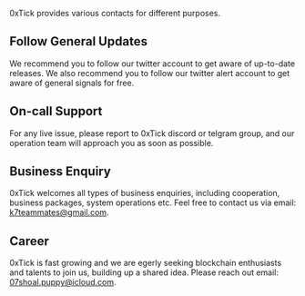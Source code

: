 0xTick provides various contacts for different purposes.

## Follow General Updates
We recommend you to follow our twitter account to get aware of up-to-date releases.
We also recommend you to follow our twitter alert account to get aware of general signals for free.

## On-call Support
For any live issue, please report to 0xTick discord or telgram group, and our operation team will approach you as soon as possible.

## Business Enquiry
0xTick welcomes all types of business enquiries, including cooperation, business packages, system operations etc. Feel free to contact us via email: k7teammates@gmail.com.

## Career
0xTick is fast growing and we are egerly seeking blockchain enthusiasts and talents to join us, building up a shared idea. Please reach out email: 07shoal.puppy@icloud.com.